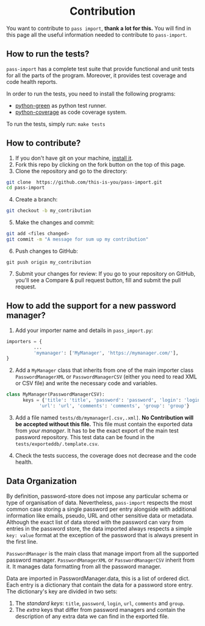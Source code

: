<h1 align="center">Contribution</h1>

You want to contribute to `pass import`, **thank a lot for this.** You will find
in this page all the useful information needed to contribute to `pass-import`.

## How to run the tests?

`pass-import` has a complete test suite that provide functional and unit tests
for all the parts of the program. Moreover, it provides test coverage and code
health reports.

In order to run the tests, you need to install the following programs:
* [python-green][pgreen] as python test runner.
* [python-coverage][pcoverage] as code coverage system.

To run the tests, simply run: `make tests`


## How to contribute?

1. If you don't have git on your machine, [install it][git].
2. Fork this repo by clicking on the fork button on the top of this page.
3. Clone the repository and go to the directory:
```sh
git clone  https://github.com/this-is-you/pass-import.git
cd pass-import
```
4. Create a branch:
```sh
git checkout -b my_contribution
```
5. Make the changes and commit:
```sh
git add <files changed>
git commit -m "A message for sum up my contribution"
```
6. Push changes to GitHub:
```
git push origin my_contribution
```
7. Submit your changes for review: If you go to your repository on GitHub,
you'll see a Compare & pull request button, fill and submit the pull request.


## How to add the support for a new password manager?

1. Add your importer name and details in `pass_import.py`:
```python
importers = {
          ...
          'mymanager': ['MyManager', 'https://mymanager.com/'],
}
```

2. Add a `MyManager` class that inherits from one of the main importer class
`PasswordManagerXML` or `PasswordManagerCSV` (either you need to read XML or CSV
file) and write the necessary code and variables.
```python
class MyManager(PasswordManagerCSV):
      keys = {'title': 'title', 'password': 'password', 'login': 'login',
            'url': 'url', 'comments': 'comments', 'group': 'group'}
```

3. Add a file named `tests/db/mymanager[.csv,.xml]`. **No Contribution
will be accepted without this file.** This file must contain the exported data
from *your manager*. It has to be the exact export of the main test password
repository. This test data can be found in the `tests/exporteddb/.template.csv`.

4. Check the tests success, the coverage does not decrease and the code health.


## Data Organization

By definition, password-store does not impose any particular schema or type of
organisation of data. Nevertheless, `pass-import` respects the most common case
storing a single password per entry alongside with additional information like
emails, pseudo, URL and other sensitive data or metadata. Although the exact
list of data stored with the password can vary from entries in the password
store, the data imported always respects a simple `key: value` format at the
exception of the password that is always present in the first line.

`PasswordManager` is the main class that manage import from all the supported
password manager. `PasswordManagerXML` or `PasswordManagerCSV` inherit from it.
It manages data formatting from all the password manager.

Data are imported in PasswordManager.data, this is a list of ordered dict. Each
entry is a dictionary that contain the data for a password store entry. The
dictionary's key are divided in two sets:
1. The *standard keys*: `title`, `password`, `login`, `url`, `comments` and
`group`.
2. The *extra* keys that differ from password managers and contain the
description of any extra data we can find in the exported file.


[mt]: https://en.wikipedia.org/wiki/Mutation_testing
[pgreen]: https://github.com/CleanCut/green
[pcoverage]: http://nedbatchelder.com/code/coverage/
[git]: https://help.github.com/articles/set-up-git/
